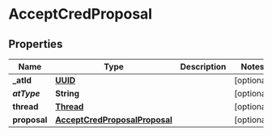 # AcceptCredProposal

## Properties
Name | Type | Description | Notes
------------ | ------------- | ------------- | -------------
**_atId** | [**UUID**](UUID.md) |  |  [optional]
**_atType_** | **String** |  |  [optional]
**thread** | [**Thread**](Thread.md) |  |  [optional]
**proposal** | [**AcceptCredProposalProposal**](AcceptCredProposalProposal.md) |  |  [optional]
